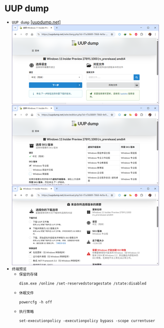 # UUP dump
* `UUP dump` [[uupdump.net]](https://uupdump.net/known.php?q=category:canary)
![](image.png)  
![](image_2.png)  
![](image_3.png)
* `终端预览`
    * `保留的存储`
        ```
        dism.exe /online /set-reservedstoragestate /state:disabled
        ```
    * `休眠文件`
        ```
        powercfg -h off
        ```
    * `执行策略`
        ```
        set-executionpolicy -executionpolicy bypass -scope currentuser
        ```